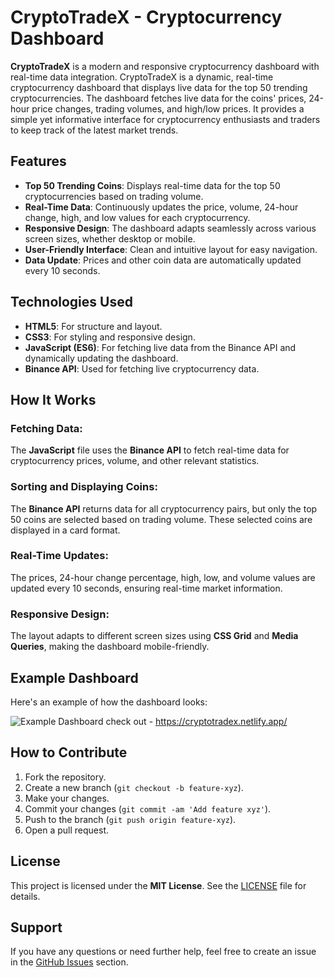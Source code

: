 # CryptoTradeX - Cryptocurrency Dashboard

**CryptoTradeX** is a modern and responsive cryptocurrency dashboard with real-time data integration. CryptoTradeX is a dynamic, real-time cryptocurrency dashboard that displays live data for the top 50 trending cryptocurrencies. The dashboard fetches live data for the coins' prices, 24-hour price changes, trading volumes, and high/low prices. It provides a simple yet informative interface for cryptocurrency enthusiasts and traders to keep track of the latest market trends.

## Features

- **Top 50 Trending Coins**: Displays real-time data for the top 50 cryptocurrencies based on trading volume.
- **Real-Time Data**: Continuously updates the price, volume, 24-hour change, high, and low values for each cryptocurrency.
- **Responsive Design**: The dashboard adapts seamlessly across various screen sizes, whether desktop or mobile.
- **User-Friendly Interface**: Clean and intuitive layout for easy navigation.
- **Data Update**: Prices and other coin data are automatically updated every 10 seconds.

## Technologies Used

- **HTML5**: For structure and layout.
- **CSS3**: For styling and responsive design.
- **JavaScript (ES6)**: For fetching live data from the Binance API and dynamically updating the dashboard.
- **Binance API**: Used for fetching live cryptocurrency data.

## How It Works

### Fetching Data:
The **JavaScript** file uses the **Binance API** to fetch real-time data for cryptocurrency prices, volume, and other relevant statistics.

### Sorting and Displaying Coins:
The **Binance API** returns data for all cryptocurrency pairs, but only the top 50 coins are selected based on trading volume. These selected coins are displayed in a card format.

### Real-Time Updates:
The prices, 24-hour change percentage, high, low, and volume values are updated every 10 seconds, ensuring real-time market information.

### Responsive Design:
The layout adapts to different screen sizes using **CSS Grid** and **Media Queries**, making the dashboard mobile-friendly.

## Example Dashboard

Here's an example of how the dashboard looks:

![Example Dashboard]([https://via.placeholder.com/1200x800.png](https://raw.githubusercontent.com/Abhi01x/CryptoTradeX/refs/heads/main/Screenshot%202025-03-15%20020122.png))  
check out - https://cryptotradex.netlify.app/

## How to Contribute

1. Fork the repository.
2. Create a new branch (`git checkout -b feature-xyz`).
3. Make your changes.
4. Commit your changes (`git commit -am 'Add feature xyz'`).
5. Push to the branch (`git push origin feature-xyz`).
6. Open a pull request.

## License

This project is licensed under the **MIT License**. See the [LICENSE](LICENSE) file for details.

## Support

If you have any questions or need further help, feel free to create an issue in the [GitHub Issues](https://github.com/your-username/CryptoTradeX/issues) section.
